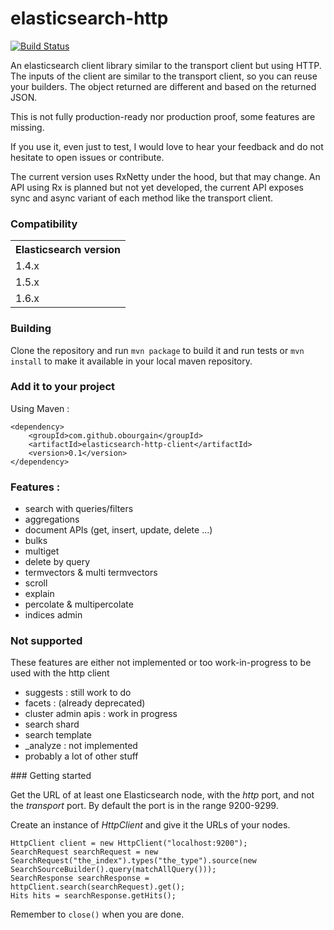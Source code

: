 elasticsearch-http
==================

[![Build Status](https://travis-ci.org/obourgain/elasticsearch-http.svg)](https://travis-ci.org/obourgain/elasticsearch-http)

An elasticsearch client library similar to the transport client but using HTTP.
The inputs of the client are similar to the transport client, so you can reuse your builders.
The object returned are different and based on the returned JSON.

This is not fully production-ready nor production proof, some features are missing.

If you use it, even just to test, I would love to hear your feedback and do not hesitate to open issues or contribute.

The current version uses RxNetty under the hood, but that may change.
An API using Rx is planned but not yet developed, the current API exposes sync and async variant of each method like the transport client.

### Compatibility
<table>
    <tr>
        <th>Elasticsearch version</th>
    </tr>
    <tr>
        <td>1.4.x</td>
    </tr>
    <tr>
        <td>1.5.x</td>
    </tr>
    <tr>
        <td>1.6.x</td>
    </tr>
</table> 

### Building
Clone the repository and run ```mvn package``` to build it and run tests or ```mvn install``` to make it available in your local maven repository.

### Add it to your project
Using Maven :
```
<dependency>
    <groupId>com.github.obourgain</groupId>
    <artifactId>elasticsearch-http-client</artifactId>
    <version>0.1</version>
</dependency>
```

### Features :
* search with queries/filters
* aggregations
* document APIs (get, insert, update, delete ...)
* bulks
* multiget
* delete by query
* termvectors & multi termvectors
* scroll
* explain
* percolate & multipercolate
* indices admin

### Not supported
These features are either not implemented or too work-in-progress to be used with the http client
* suggests : still work to do
* facets : (already deprecated)
* cluster admin apis : work in progress
* search shard
* search template
* _analyze : not implemented
* probably a lot of other stuff

### Getting started

Get the URL of at least one Elasticsearch node, with the _http_ port, and not the _transport_ port. 
By default the port is in the range 9200-9299.
  
Create an instance of _HttpClient_ and give it the URLs of your nodes.

```
HttpClient client = new HttpClient("localhost:9200");
SearchRequest searchRequest = new SearchRequest("the_index").types("the_type").source(new SearchSourceBuilder().query(matchAllQuery()));
SearchResponse searchResponse = httpClient.search(searchRequest).get();
Hits hits = searchResponse.getHits();
```

Remember to ```close()``` when you are done.
